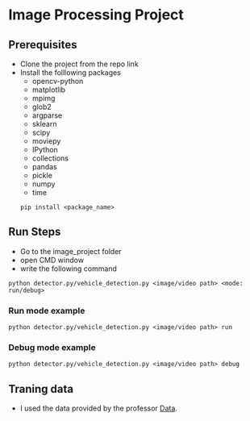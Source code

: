 # Image Processing Project
## Prerequisites
- Clone the project from the repo link
- Install the folllowing packages
	- opencv-python
	- matplotlib
	- mpimg
	- glob2
	- argparse
	- sklearn
	- scipy
	- moviepy
	- IPython
	- collections
	- pandas
	- pickle
	- numpy
	- time
	```
	pip install <package_name>
	```
## Run Steps
- Go to the image_project folder
- open CMD window
- write the following command
```
python detector.py/vehicle_detection.py <image/video path> <mode: run/debug>
```
### Run mode example
```
python detector.py/vehicle_detection.py <image/video path> run
```
### Debug mode example
```
python detector.py/vehicle_detection.py <image/video path> debug
```
## Traning data
- I used the data provided by the professor [Data](https://drive.google.com/file/d/1gIyMqxqxClA7os5CgK3VqzigP58TBqjH/view).
